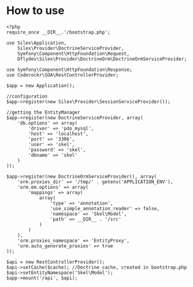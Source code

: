 # How to use

	<?php
	require_once __DIR__.'/bootstrap.php';

	use Silex\Application,
    	Silex\Provider\DoctrineServiceProvider,
    	Symfony\Component\HttpFoundation\Request,
    	Dflydev\Silex\Provider\DoctrineOrm\DoctrineOrmServiceProvider;

	use Symfony\Component\HttpFoundation\Response;
	use Coderockr\SOA\RestControllerProvider;

	$app = new Application();

	//configuration
	$app->register(new Silex\Provider\SessionServiceProvider());

	//getting the EntityManager
	$app->register(new DoctrineServiceProvider, array(
	    'db.options' => array(
	        'driver' => 'pdo_mysql',
	        'host' => 'localhost',
	        'port' => '3306',
	        'user' => 'skel',
	        'password' => 'skel',
	        'dbname' => 'skel'
	    )
	));

	$app->register(new DoctrineOrmServiceProvider(), array(
	    'orm.proxies_dir' => '/tmp/' . getenv('APPLICATION_ENV'),
	    'orm.em.options' => array(
	        'mappings' => array(
	            array(
	                'type' => 'annotation',
	                'use_simple_annotation_reader' => false,
	                'namespace' => 'Skel\Model',
	                'path' => __DIR__ . '/src'
	            )
	        )
	    ),
	    'orm.proxies_namespace' => 'EntityProxy',
	    'orm.auto_generate_proxies' => true
	));

	$api = new RestControllerProvider();
	$api->setCache($cache); //Doctrine cache, created in bootstrap.php
	$api->setEntityNamespace('Skel\Model');
	$app->mount('/api', $api);

